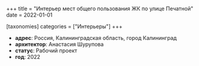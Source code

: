 +++
title = "Интерьер мест общего пользования ЖК по улице Печатной"
date = 2022-01-01

[taxonomies]
categories = ["Интерьеры"]
+++

- **адрес**: Россия, Калининградская область, город Калининград
- **архитектор**: Анастасия Шурупова
- **статус**: Рабочий проект
- **год**: 2022
